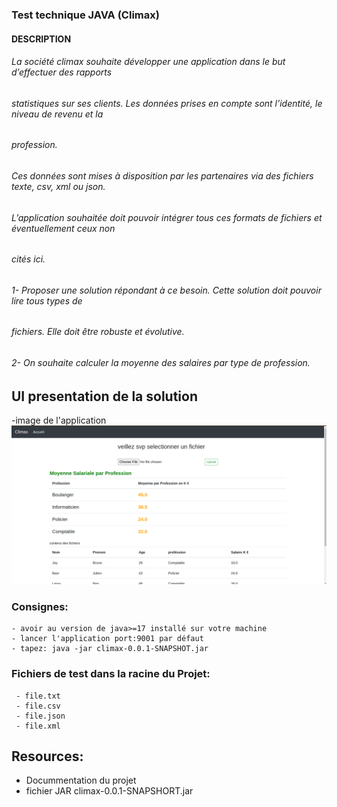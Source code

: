 ### Test technique JAVA (Climax)

#### DESCRIPTION
###### La société climax souhaite développer une application dans le but d’effectuer des rapports
###### statistiques sur ses clients. Les données prises en compte sont l’identité, le niveau de revenu et la
###### profession.
###### Ces données sont mises à disposition par les partenaires via des fichiers texte, csv, xml ou json.
###### L’application souhaitée doit pouvoir intégrer tous ces formats de fichiers et éventuellement ceux non
###### cités ici.
###### 1- Proposer une solution répondant à ce besoin. Cette solution doit pouvoir lire tous types de
###### fichiers. Elle doit être robuste et évolutive.
###### 2- On souhaite calculer la moyenne des salaires par type de profession.

## UI presentation de la solution
-image de l'application
![alt text](Screenshot%20from%202024-01-29%2002-26-41.png)

### Consignes:
    - avoir au version de java>=17 installé sur votre machine
    - lancer l'application port:9001 par défaut 
    - tapez: java -jar climax-0.0.1-SNAPSHOT.jar
### Fichiers de test dans la racine du Projet:
     - file.txt
     - file.csv
     - file.json
     - file.xml
## Resources:
   - Docummentation du projet
   - fichier JAR climax-0.0.1-SNAPSHORT.jar